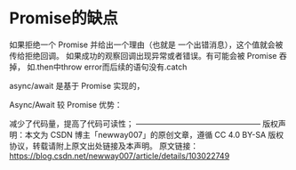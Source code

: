 # Promise的缺点
如果拒绝一个 Promise 并给出一个理由（也就是 一个出错消息），这个值就会被传给拒绝回调。
如果成功的观察回调出现异常或者错误。有可能会被 Promise 吞掉，
如.then中throw error而后续的语句没有.catch

async/await 是基于 Promise 实现的，

Async/Await 较 Promise 优势：

减少了代码量，提高了代码可读性；
————————————————
版权声明：本文为 CSDN 博主「newway007」的原创文章，遵循 CC 4.0 BY-SA 版权协议，转载请附上原文出处链接及本声明。
原文链接：https://blog.csdn.net/newway007/article/details/103022749
